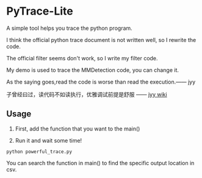 # PyTrace-Lite
A simple tool helps you trace the python program.	  

I think the official python trace document is not written well, so I rewrite the code.	  

The official filter seems don't work, so I write my filter code.	  

My demo is used to trace the MMDetection code, you can change it.

As the saying goes,read the code is worse than read the execution.—— jyy 

子曾经曰过，读代码不如读执行，优雅调试前提是舒服 —— [jyy wiki](https://jyywiki.cn/OS/2022/slides/29.slides#/2/2)

## Usage
1. First, add the function that you want to the main()

2. Run it and wait some time!
```shell
python powerful_trace.py
```

You can search the function in main() to find the specific output location in csv.
